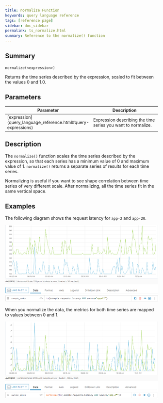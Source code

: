 ```yaml
---
title: normalize Function
keywords: query language reference
tags: [reference page]
sidebar: doc_sidebar
permalink: ts_normalize.html
summary: Reference to the normalize() function
---
```

## Summary
```
normalize(<expression>)
```
Returns the time series described by the expression, scaled to fit between the values 0 and 1.0.

## Parameters

<table style="width: 100%;">
<tbody>
<thead>
<tr><th width="20%">Parameter</th><th width="80%">Description</th></tr>
</thead>
<tr>
<td markdown="span"> [expression](query_language_reference.html#query-expressions)</td>
<td>Expression describing the time series you want to normalize. </td>
</tr>
</tbody>
</table>

## Description

The `normalize()` function scales the time series described by the expression, so that each series has a minimum value of 0 and maximum value of 1.
`normalize()` returns a separate series of results for each time series.

Normalizing is useful if you want to see shape correlation between time series of very different scale. After normalizing, all the time series fit in the same vertical space.

## Examples

The following diagram shows the request latency for `app-2` and `app-20`.

![normalize before](images/ts_normalize_before.png)

When you normalize the data, the metrics for both time series are mapped to values between 0 and 1.

![normalize](images/ts_normalize.png)
